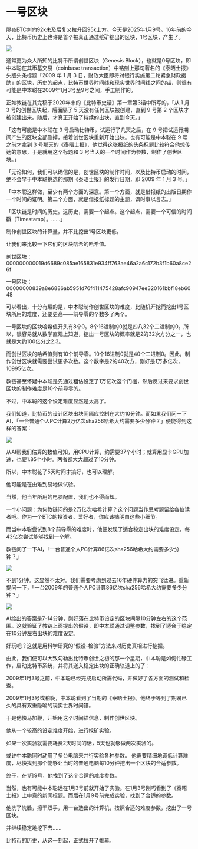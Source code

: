 # 一号区块

隔夜BTC刺向92k未及后复又拉升回95k上方。今天是2025年1月9号。16年前的今天，比特币历史上也许是首个被真正通过挖矿挖出的区块，1号区块，产生了。

![](2025-01-09-A01.png)

通常更为众人所知的比特币所谓创世区块（Genesis Block），也就是0号区块，即中本聪在其币基交易（coinbase transaction）中铭刻上那句著名的《泰晤士报》头版头条标题「2009 年 1 月 3 日，财政大臣即将对银行实施第二轮紧急财政援助」的区块，历史的起点，比特币世界时间线和现实世界时间线之间的锚，则很有可能是中本聪在2009年1月3号至9号之间，手工制作的。

正如教链在其完稿于2020年末的《比特币史话》第一章第3话中所写的，「从 1 月 3 号的创世区块起，后面隔了 5 天没有任何区块被创建，直到 9 号第 2 个区块才被创建出来。随后，才真正开始了持续的出块，直到今天。」

「这有可能是中本聪在 3 号启动比特币，试运行了几天之后，在 9 号把试运行期间产生的区块全部删掉，接着创世区块重新开始出块。也有可能是中本聪在 9 号之前才拿到 3 号那天的《泰晤士报》，他觉得这张报纸的头条标题比较符合他想传达的意思，于是就用这个标题和 3 号当天的一个时间作为参数，制作了创世区块。」

「无论如何，我们可以确信的是，创世区块的制作时间，以及比特币启动的时间，绝不会早于中本聪挑选的那期《泰晤士报》的发行日期，即 2009 年 1 月 3 号。」

「中本聪这样做，至少有两个方面的深意。第一个方面，就是借报纸的出版日期作一个时间的证明。第二个方面，就是借报纸标题的主题，讽时事以言志。」

「区块链是时间的历史。这历史，需要一个起点。这个起点，需要一个可信的时间戳（Timestamp）。……」

制作创世区块的计算量，并不比挖出1号区块更低。

让我们来比较一下它们的区块哈希的哈希值。

创世区块：000000000019d6689c085ae165831e934ff763ae46a2a6c172b3f1b60a8ce26f

一号区块：00000000839a8e6886ab5951d76f411475428afc90947ee320161bbf18eb6048

可以看出，十分有趣的是，中本聪制作创世区块的难度，比随机开挖而挖出1号区块所用的难度，还要更高——前导零的个数多了两个。

一号区块的区块哈希值开头有8个0。8个16进制的0就是四八32个二进制的0。所以，很容易就从数学直观上知道，挖出一号区块的概率就是2的32次方分之一，也就是大约100亿分之2.3。

而创世区块的哈希值则有10个前导零。10个16进制0就是40个二进制0。因此，制作创世区块就需要尝试更多次数。这个数字是2的40次方，刚好是1万多亿次，10995亿次。

教链甚至怀疑中本聪是先通过粗估设定了1万亿次这个门槛，然后反过来要求创世区块的制作难度是10个前导零的。

不过，中本聪的这个设定难度显然是太高了。

我们知道，比特币的设计区块出块间隔应控制在大约10分钟。而如果我们问一下AI，「一台普通个人PC计算2万亿次sha256哈希大约需要多少分钟？」便能得到这样的答案：

![](2025-01-09-A02.png)

从AI帮我们估算的数值可知，用CPU计算，约需要37个小时；就算用显卡GPU加速，也要1.85个小时。两者都大大超过了10分钟。

所以，中本聪花了5天时间才搞好，也可以理解。

他可能是在由难到易地做试验。

当然，他当年所用的电脑配置，我们也不得而知。

一个小问题：为何教链问的是2万亿次哈希计算？这个问题当作思考题留给各位读者吧。作为一个BTC的投资者、爱好者，你应该搞明白这些小细节。

而当中本聪尝试到8个前导零的难度时，他便发现了适合稳定出块的难度设定。每43亿次尝试能够找到一个解。

教链问了一下AI，「一台普通个人PC计算86亿次sha256哈希大约需要多少分钟？」

![](2025-01-09-A03.png)

不到1分钟。这显然不太对。我们需要考虑到过去16年硬件算力的突飞猛进。重新提问一下，「一台2009年的普通个人PC计算86亿次sha256哈希大约需要多少分钟？」

![](2025-01-09-A04.png)

AI给出的答案是7-14分钟，刚好落在比特币设定的区块间隔10分钟左右的这个范围。这就验证了教链上面提出的假设，即中本聪通过调整参数，找到了适合于稳定在10分钟左右出块的难度设定。

好玩吧？这就是用科学研究的“假设-检验”方法来对历史真相进行挖掘。

由此，我们便可以大致勾勒出比特币创世之初的那一个星期，中本聪是如何忙碌工作，启动比特币系统，并将其送入稳定出块的正确轨道上的了：

2009年1月3号之前，中本聪已经完成启动所需代码，并做好了各方面的测试和检查。

2009年1月3号或稍晚，中本聪看到了当期的《泰晤士报》。他终于等到了期盼已久的具有双重隐喻的现实世界时间锚。

于是他快马加鞭，开始用这个时间锚信息，制作创世区块。

他从一个较高的设定难度开始，进行挖矿实验。

如果一次实验就需要耗费2天时间的话，5天也就够做两次实验的。

或许中本聪同时动用了多台电脑来并行实验各种参数。
他需要精细地调低计算难度，尽快找到那个能够让当时的普通电脑每10分钟挖出一个区块的合适参数。

终于，在1月9号，他找到了这个合适的难度参数。

当然，也有可能中本聪远在1月3号前就开始了实验。在1月3号刚巧看到了《泰晤士报》上中意的新闻标题。而后在1月9号前完成实验，找到了合适的参数。

他洗了洗脸，擦干双手，用一台选出的计算机，按照合适的难度参数，挖出了一号区块。

并继续稳定地挖下去……

比特币的历史，从这一刻起，正式拉开了帷幕。
